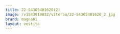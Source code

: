 ```yaml
---
title: 22-S4305401620(2)
image: /v1543919832/viterbo/22-S4305401620_2.jpg
brand: magnani
layout: vestito
---
```

